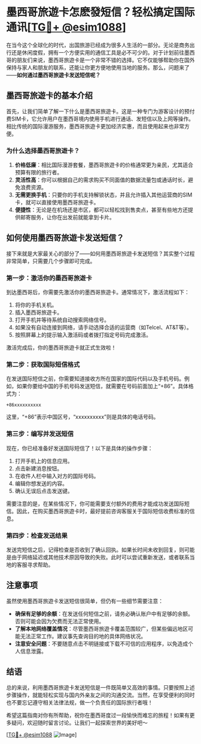 # 墨西哥旅遊卡怎麽發短信？轻松搞定国际通讯[[TG💪+ @esim1088](https://t.me/s/esim1088)]

在当今这个全球化的时代，出国旅游已经成为很多人生活的一部分。无论是商务出行还是休闲度假，拥有一个方便实用的通信工具是必不可少的。对于计划前往墨西哥的朋友们来说，墨西哥旅遊卡是一个非常不错的选择。它不仅能够帮助你在国外保持与家人和朋友的联系，还能让你更方便地使用当地的服务。那么，问题来了——**如何通过墨西哥旅遊卡发送短信呢？**

## 墨西哥旅遊卡的基本介绍

首先，让我们简单了解一下什么是墨西哥旅遊卡。这是一种专门为游客设计的预付费SIM卡，它允许用户在墨西哥境内使用手机进行通话、发短信以及上网等操作。相比传统的国际漫游服务，墨西哥旅遊卡更加经济实惠，而且使用起来也非常方便。

### 为什么选择墨西哥旅遊卡？

1. **价格低廉**：相比国际漫游套餐，墨西哥旅遊卡的价格通常更为亲民，尤其适合预算有限的旅行者。
2. **灵活性高**：你可以根据自己的需求购买不同面值的数据流量包或通话时长，避免浪费资源。
3. **无需更换手机**：只要你的手机支持解锁状态，并且允许插入其他运营商的SIM卡，就可以直接使用墨西哥旅遊卡。
4. **便捷性**：无论是在机场还是市区，都可以轻松找到售卖点，甚至有些地方还提供邮寄服务，让你在出发前就能拿到卡片。

## 如何使用墨西哥旅遊卡发送短信？

接下来就是大家最关心的部分了——如何用墨西哥旅遊卡发送短信？其实整个过程非常简单，只需要几个步骤即可完成。

### 第一步：激活你的墨西哥旅遊卡

到达墨西哥后，你需要先激活你的墨西哥旅遊卡。通常情况下，激活流程如下：

1. 将你的手机关机。
2. 插入墨西哥旅遊卡。
3. 打开手机并等待系统自动搜索网络信号。
4. 如果没有自动连接到网络，请手动选择合适的运营商（如Telcel、AT&T等）。
5. 按照屏幕上的提示输入激活码或者拨打指定号码完成激活。

激活完成后，你的墨西哥旅遊卡就正式生效啦！

### 第二步：获取国际短信格式

在发送国际短信之前，你需要知道接收方所在国家的国际代码以及手机号码。例如，如果你要给中国的手机号码发送短信，就需要在号码前面加上“+86”。具体格式为：

```
+86xxxxxxxxxx
```

这里，“+86”表示中国区号，“xxxxxxxxxx”则是具体的电话号码。

### 第三步：编写并发送短信

现在，你已经准备好发送国际短信了！以下是具体的操作步骤：

1. 打开手机上的信息应用。
2. 点击新建消息按钮。
3. 在收件人栏中输入对方的国际号码。
4. 编辑你想发送的内容。
5. 确认无误后点击发送键。

需要注意的是，在某些情况下，你可能需要支付额外的费用才能成功发送国际短信。因此，在购买墨西哥旅遊卡时，最好提前咨询客服关于国际短信收费标准的信息。

### 第四步：检查发送结果

发送完短信之后，记得检查是否收到了确认回执。如果长时间未收到回复，则可能是由于网络延迟或其他技术原因导致的失败。此时可以尝试重新发送，或者联系当地的客服寻求帮助。

## 注意事项

虽然使用墨西哥旅遊卡发送短信很简单，但仍有一些细节需要注意：

- **确保有足够的余额**：在发送任何短信之前，请务必确认账户中有足够的余额。否则可能会因为欠费而无法正常使用。
- **了解本地网络覆盖情况**：尽管墨西哥旅遊卡覆盖范围较广，但某些偏远地区可能无法正常工作。建议事先查询目的地的具体网络状况。
- **注意安全问题**：不要随意点击不明链接或下载不可信的应用程序，以免造成个人信息泄露。

## 结语

总的来说，利用墨西哥旅遊卡发送短信是一件既简单又高效的事情。只要按照上述步骤操作，就能轻松实现与国内外亲友之间的沟通交流。当然，在享受便利的同时也不要忘记遵守相关法律法规，做一个负责任的国际旅行者哦！

希望这篇指南对你有所帮助，祝你在墨西哥度过一段愉快而难忘的旅程！如果有更多疑问，欢迎随时留言讨论。让我们一起探索世界的美好吧～

[[TG💪+ @esim1088](https://t.me/s/esim1088) ![Image](https://i.postimg.cc/4NQfJmqS/Snipaste-2025-05-13-00-14-12.png)]